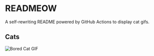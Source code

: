 # READMEOW

A self-rewriting README powered by GitHub Actions to display cat gifs.

## Cats

![Bored Cat GIF](https://media3.giphy.com/media/v1.Y2lkPTlhY2QwMmRhOTBrOGtnejBrNG12cHQ4bmZhZjJudjlvM2RkY3lqbHNuYnQ1MHl2MSZlcD12MV9naWZzX3NlYXJjaCZjdD1n/mlvseq9yvZhba/200.gif)
